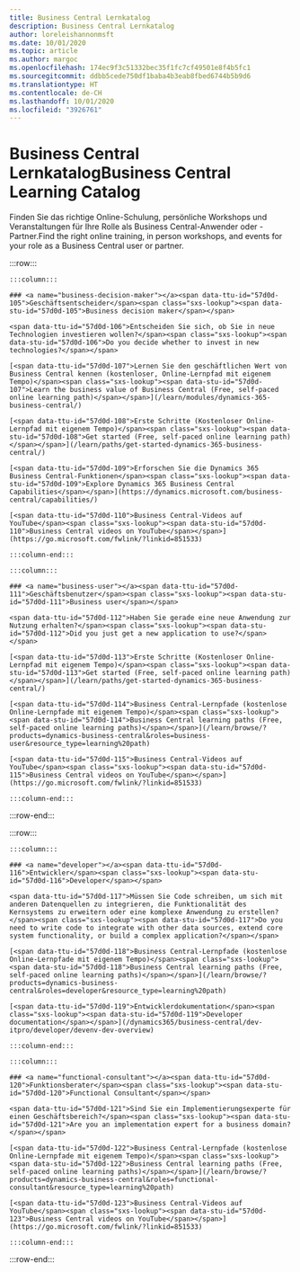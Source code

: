```yaml
---
title: Business Central Lernkatalog
description: Business Central Lernkatalog
author: loreleishannonmsft
ms.date: 10/01/2020
ms.topic: article
ms.author: margoc
ms.openlocfilehash: 174ec9f3c51332bec35f1fc7cf49501e8f4b5fc1
ms.sourcegitcommit: ddbb5cede750df1baba4b3eab8fbed6744b5b9d6
ms.translationtype: HT
ms.contentlocale: de-CH
ms.lasthandoff: 10/01/2020
ms.locfileid: "3926761"
---
```

# <a name="business-central-learning-catalog"></a><span data-ttu-id="57d0d-103">Business Central Lernkatalog</span><span class="sxs-lookup"><span data-stu-id="57d0d-103">Business Central Learning Catalog</span></span>

<span data-ttu-id="57d0d-104">Finden Sie das richtige Online-Schulung, persönliche Workshops und Veranstaltungen für Ihre Rolle als Business Central-Anwender oder -Partner.</span><span class="sxs-lookup"><span data-stu-id="57d0d-104">Find the right online training, in person workshops, and events for your role as a Business Central user or partner.</span></span>

:::row:::

    :::column:::

    ### <a name="business-decision-maker"></a><span data-ttu-id="57d0d-105">Geschäftsentscheider</span><span class="sxs-lookup"><span data-stu-id="57d0d-105">Business decision maker</span></span>

    <span data-ttu-id="57d0d-106">Entscheiden Sie sich, ob Sie in neue Technologien investieren wollen?</span><span class="sxs-lookup"><span data-stu-id="57d0d-106">Do you decide whether to invest in new technologies?</span></span> 

    [<span data-ttu-id="57d0d-107">Lernen Sie den geschäftlichen Wert von Business Central kennen (kostenloser, Online-Lernpfad mit eigenem Tempo)</span><span class="sxs-lookup"><span data-stu-id="57d0d-107">Learn the business value of Business Central (Free, self-paced online learning path)</span></span>](/learn/modules/dynamics-365-business-central/)

    [<span data-ttu-id="57d0d-108">Erste Schritte (Kostenloser Online-Lernpfad mit eigenem Tempo)</span><span class="sxs-lookup"><span data-stu-id="57d0d-108">Get started (Free, self-paced online learning path)</span></span>](/learn/paths/get-started-dynamics-365-business-central/)

    [<span data-ttu-id="57d0d-109">Erforschen Sie die Dynamics 365 Business Central-Funktionen</span><span class="sxs-lookup"><span data-stu-id="57d0d-109">Explore Dynamics 365 Business Central Capabilities</span></span>](https://dynamics.microsoft.com/business-central/capabilities/)

    [<span data-ttu-id="57d0d-110">Business Central-Videos auf YouTube</span><span class="sxs-lookup"><span data-stu-id="57d0d-110">Business Central videos on YouTube</span></span>](https://go.microsoft.com/fwlink/?linkid=851533)

    :::column-end:::

    :::column:::

    ### <a name="business-user"></a><span data-ttu-id="57d0d-111">Geschäftsbenutzer</span><span class="sxs-lookup"><span data-stu-id="57d0d-111">Business user</span></span>

    <span data-ttu-id="57d0d-112">Haben Sie gerade eine neue Anwendung zur Nutzung erhalten?</span><span class="sxs-lookup"><span data-stu-id="57d0d-112">Did you just get a new application to use?</span></span> 

    [<span data-ttu-id="57d0d-113">Erste Schritte (Kostenloser Online-Lernpfad mit eigenem Tempo)</span><span class="sxs-lookup"><span data-stu-id="57d0d-113">Get started (Free, self-paced online learning path)</span></span>](/learn/paths/get-started-dynamics-365-business-central/)

    [<span data-ttu-id="57d0d-114">Business Central-Lernpfade (kostenlose Online-Lernpfade mit eigenem Tempo)</span><span class="sxs-lookup"><span data-stu-id="57d0d-114">Business Central learning paths (Free, self-paced online learning paths)</span></span>](/learn/browse/?products=dynamics-business-central&roles=business-user&resource_type=learning%20path)

    [<span data-ttu-id="57d0d-115">Business Central-Videos auf YouTube</span><span class="sxs-lookup"><span data-stu-id="57d0d-115">Business Central videos on YouTube</span></span>](https://go.microsoft.com/fwlink/?linkid=851533)

    :::column-end:::

:::row-end:::

:::row:::

    :::column:::

    ### <a name="developer"></a><span data-ttu-id="57d0d-116">Entwickler</span><span class="sxs-lookup"><span data-stu-id="57d0d-116">Developer</span></span>

    <span data-ttu-id="57d0d-117">Müssen Sie Code schreiben, um sich mit anderen Datenquellen zu integrieren, die Funktionalität des Kernsystems zu erweitern oder eine komplexe Anwendung zu erstellen?</span><span class="sxs-lookup"><span data-stu-id="57d0d-117">Do you need to write code to integrate with other data sources, extend core system functionality, or build a complex application?</span></span>

    [<span data-ttu-id="57d0d-118">Business Central-Lernpfade (kostenlose Online-Lernpfade mit eigenem Tempo)</span><span class="sxs-lookup"><span data-stu-id="57d0d-118">Business Central learning paths (Free, self-paced online learning paths)</span></span>](/learn/browse/?products=dynamics-business-central&roles=developer&resource_type=learning%20path)

    [<span data-ttu-id="57d0d-119">Entwicklerdokumentation</span><span class="sxs-lookup"><span data-stu-id="57d0d-119">Developer documentation</span></span>](/dynamics365/business-central/dev-itpro/developer/devenv-dev-overview)

    :::column-end:::

    :::column:::

    ### <a name="functional-consultant"></a><span data-ttu-id="57d0d-120">Funktionsberater</span><span class="sxs-lookup"><span data-stu-id="57d0d-120">Functional Consultant</span></span>
    
    <span data-ttu-id="57d0d-121">Sind Sie ein Implementierungsexperte für einen Geschäftsbereich?</span><span class="sxs-lookup"><span data-stu-id="57d0d-121">Are you an implementation expert for a business domain?</span></span> 

    [<span data-ttu-id="57d0d-122">Business Central-Lernpfade (kostenlose Online-Lernpfade mit eigenem Tempo)</span><span class="sxs-lookup"><span data-stu-id="57d0d-122">Business Central learning paths (Free, self-paced online learning paths)</span></span>](/learn/browse/?products=dynamics-business-central&roles=functional-consultant&resource_type=learning%20path)

    [<span data-ttu-id="57d0d-123">Business Central-Videos auf YouTube</span><span class="sxs-lookup"><span data-stu-id="57d0d-123">Business Central videos on YouTube</span></span>](https://go.microsoft.com/fwlink/?linkid=851533)

    :::column-end:::

:::row-end:::
